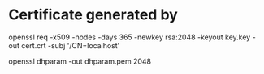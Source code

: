 # Certificate generated by

openssl req -x509 -nodes -days 365 -newkey rsa:2048 -keyout  key.key -out  cert.crt -subj '/CN=localhost'

openssl dhparam -out dhparam.pem 2048
